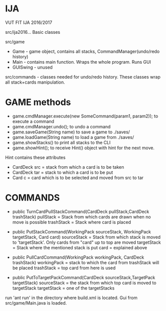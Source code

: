 # IJA
VUT FIT IJA 2016/2017

src/ija2016... Basic classes

src/game
- Game - game object, contains all stacks, CommandManager(undo/redo history)
- Main - contains main function. Wraps the whole program. Runs GUI
- GUISwing - unused

src/commands - classes needed for undo/redo history. These classes wrap all stack+cards manipulation.
# GAME methods
- game.cmdManager.execute(new SomeCommand(param1, param2));
    to execute a command
- game.cmdManager.undo();
    to undo a command
- game.saveGame(String name)
    to save a game to ./saves/
- game.loadGame(String name)
    to load a game from ./saves/
- game.showStacks()
    to print all stacks to the CLI
- game.showHint();
    to receive Hint() object with hint for the next move.

Hint contains these attributes

- CardDeck src = stack from which a card is to be taken
- CardDeck tar = stack to which a card is to be put
- Card c = card which is to be selected and moved from src to tar

# COMMANDS
- public TurnCardPullStackCommand(CardDeck pullStack,CardDeck trashStack)
pullStack = Stack from which cards are drawn when no move is possible
trashStack = Stack where card is placed

- public PutStackCommand(WorkingPack sourceStack, WorkingPack targetStack, Card card)
sourceStack = Stack from which stack is moved to 'targetStack'. Only cards from "card" up to top are moved
targetStack = Stack where the mentioned stack is put
card = explained above

- public PullCardCommand(WorkingPack workingPack, CardDeck trashStack)
workingPack = stack to which the  card from trashStack will be placed
trashStack = top card from here is used

- public PutToTargetPackCommand(CardDeck sourceStack,TargetPack targetStack)
sourceStack = the stack from which top card is moved to targetStack
targetStack = one of the targetStacks


run 'ant run' in the directory where build.xml is located. Gui from src/game/Main.java is loaded.
